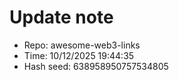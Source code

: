 ﻿# Update note
- Repo: awesome-web3-links
- Time: 10/12/2025 19:44:35
- Hash seed: 638958950757534805
